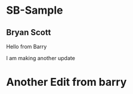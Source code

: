 # SB-Sample

## Bryan Scott

Hello from Barry

I am making another update

# Another Edit from barry

